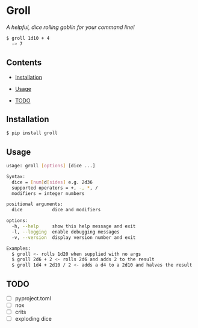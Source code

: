 # Groll

*A helpful, dice rolling goblin for your command line!*

```bash
$ groll 1d10 + 4
  -> 7
```

## Contents

* [Installation](#installation)

* [Usage](#usage)

* [TODO](#todo)

## Installation

```bash
$ pip install groll
```

## Usage

```bash
usage: groll [options] [dice ...]

Syntax:
  dice = [num]d[sides] e.g. 2d36
  supported operators = +, -, *, /
  modifiers = integer numbers

positional arguments:
  dice           dice and modifiers

options:
  -h, --help     show this help message and exit
  -l, --logging  enable debugging messages
  -v, --version  display version number and exit

Examples:
  $ groll <- rolls 1d20 when supplied with no args
  $ groll 2d6 + 2 <- rolls 2d6 and adds 2 to the result
  $ groll 1d4 + 2d10 / 2 <- adds a d4 to a 2d10 and halves the result
```

## TODO

- [ ] pyproject.toml
- [ ] nox
- [ ] crits
- [ ] exploding dice
